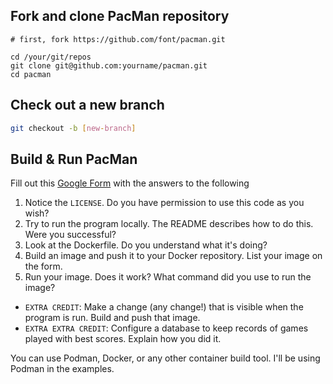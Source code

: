 ## Fork and clone PacMan repository

```
# first, fork https://github.com/font/pacman.git

cd /your/git/repos
git clone git@github.com:yourname/pacman.git
cd pacman
```

## Check out a new branch

```bash
git checkout -b [new-branch]
```

## Build & Run PacMan

Fill out this [Google Form](https://forms.gle/gaZLPbik3w6sNiW57) with the answers to the following
1. Notice the `LICENSE`. Do you have permission to use this code as you wish?
2. Try to run the program locally. The README describes how to do this. Were you successful?
3. Look at the Dockerfile. Do you understand what it's doing?
4. Build an image and push it to your Docker repository. List your image on the form.
5. Run your image. Does it work? What command did you use to run the image?

* `EXTRA CREDIT`: Make a change (any change!) that is visible when the program is run. Build and push that image.
* `EXTRA EXTRA CREDIT`: Configure a database to keep records of games played with best scores. Explain how you did it.

You can use Podman, Docker, or any other container build tool. I'll be using Podman in the examples.
